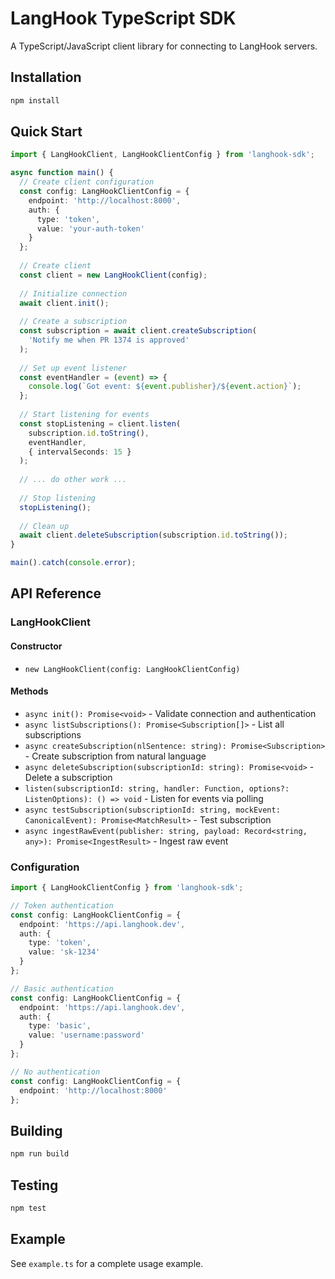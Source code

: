 # LangHook TypeScript SDK

A TypeScript/JavaScript client library for connecting to LangHook servers.

## Installation

```bash
npm install
```

## Quick Start

```typescript
import { LangHookClient, LangHookClientConfig } from 'langhook-sdk';

async function main() {
  // Create client configuration
  const config: LangHookClientConfig = {
    endpoint: 'http://localhost:8000',
    auth: {
      type: 'token',
      value: 'your-auth-token'
    }
  };
  
  // Create client
  const client = new LangHookClient(config);
  
  // Initialize connection
  await client.init();
  
  // Create a subscription
  const subscription = await client.createSubscription(
    'Notify me when PR 1374 is approved'
  );
  
  // Set up event listener
  const eventHandler = (event) => {
    console.log(`Got event: ${event.publisher}/${event.action}`);
  };
  
  // Start listening for events
  const stopListening = client.listen(
    subscription.id.toString(),
    eventHandler,
    { intervalSeconds: 15 }
  );
  
  // ... do other work ...
  
  // Stop listening
  stopListening();
  
  // Clean up
  await client.deleteSubscription(subscription.id.toString());
}

main().catch(console.error);
```

## API Reference

### LangHookClient

#### Constructor
- `new LangHookClient(config: LangHookClientConfig)`

#### Methods
- `async init(): Promise<void>` - Validate connection and authentication
- `async listSubscriptions(): Promise<Subscription[]>` - List all subscriptions
- `async createSubscription(nlSentence: string): Promise<Subscription>` - Create subscription from natural language
- `async deleteSubscription(subscriptionId: string): Promise<void>` - Delete a subscription
- `listen(subscriptionId: string, handler: Function, options?: ListenOptions): () => void` - Listen for events via polling
- `async testSubscription(subscriptionId: string, mockEvent: CanonicalEvent): Promise<MatchResult>` - Test subscription
- `async ingestRawEvent(publisher: string, payload: Record<string, any>): Promise<IngestResult>` - Ingest raw event

### Configuration

```typescript
import { LangHookClientConfig } from 'langhook-sdk';

// Token authentication
const config: LangHookClientConfig = {
  endpoint: 'https://api.langhook.dev',
  auth: {
    type: 'token',
    value: 'sk-1234'
  }
};

// Basic authentication  
const config: LangHookClientConfig = {
  endpoint: 'https://api.langhook.dev',
  auth: {
    type: 'basic',
    value: 'username:password'
  }
};

// No authentication
const config: LangHookClientConfig = {
  endpoint: 'http://localhost:8000'
};
```

## Building

```bash
npm run build
```

## Testing

```bash
npm test
```

## Example

See `example.ts` for a complete usage example.